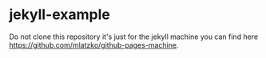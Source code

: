 # jekyll-example

Do not clone this repository it's just for
the jekyll machine you can find here https://github.com/mlatzko/github-pages-machine.
